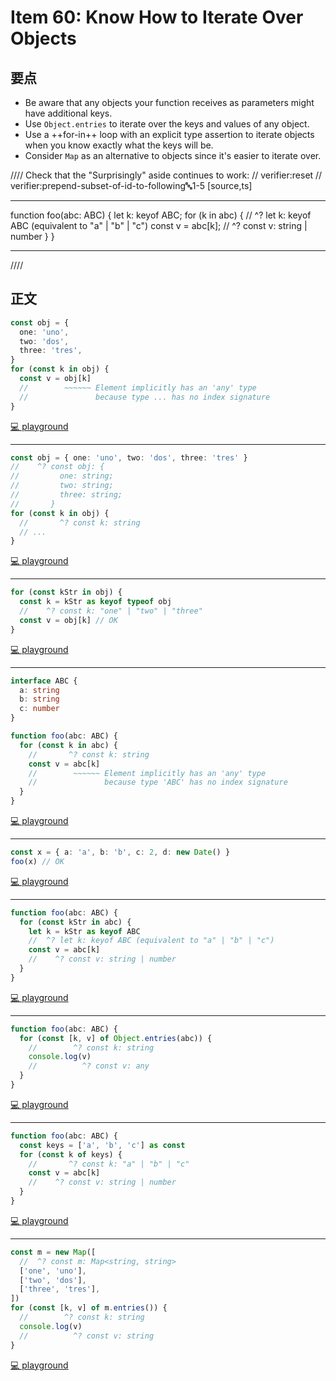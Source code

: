 # Item 60: Know How to Iterate Over Objects

## 要点

- Be aware that any objects your function receives as parameters might have additional keys.
- Use `Object.entries` to iterate over the keys and values of any object.
- Use a ++for-in++ loop with an explicit type assertion to iterate objects when you know exactly what the keys will be.
- Consider `Map` as an alternative to objects since it's easier to iterate over.

////
Check that the "Surprisingly" aside continues to work:
// verifier:reset
// verifier:prepend-subset-of-id-to-following:abc:1-5
[source,ts]

---

function foo(abc: ABC) {
let k: keyof ABC;
for (k in abc) {
// ^? let k: keyof ABC (equivalent to "a" | "b" | "c")
const v = abc[k];
// ^? const v: string | number
}
}

---

////

## 正文

```ts
const obj = {
  one: 'uno',
  two: 'dos',
  three: 'tres',
}
for (const k in obj) {
  const v = obj[k]
  //        ~~~~~~ Element implicitly has an 'any' type
  //               because type ... has no index signature
}
```

[💻 playground](https://www.typescriptlang.org/play/?ts=5.4.5#code/MYewdgzgLgBCBGArGBeGBvAUDOYCmAXDAOQCuYIxANNjFAO4hHEAmIE1tUAFgE56ESUfhxoBfANyYAZiF4wAFKEiwA1jACWYOEgCUGWsugwAbqh2IA2qoC6UnAHoHOFy4B+HzzACiAGzwAtnhgsBoBAA6+GsAaUL4AnjDcAIYQMMnaxBnxxHTx4Xi0Tq4lpfB4wMmkEHh5BTAAdE1JqTAUmmAseAAeMBAaAOZgyVCk-JhimEA)

---

```ts
const obj = { one: 'uno', two: 'dos', three: 'tres' }
//    ^? const obj: {
//         one: string;
//         two: string;
//         three: string;
//       }
for (const k in obj) {
  //       ^? const k: string
  // ...
}
```

[💻 playground](https://www.typescriptlang.org/play/?ts=5.4.5#code/MYewdgzgLgBCBGArGBeGBvOYCmAuGA5AK5ggEA0MUA7iPgQCYgQVUAWATtnoVFyzAC+AbgBQAenExpMAHoB+GKEiwEifOglSZOrD2gcAlmADmYybp006MA8bNbLMqJ2747p89t2DRAMxAOGAAKZWgYAGsYYzgkAEoMUWkLSwUlcHCI9z57JJgLADoi0V8gA)

---

```ts
for (const kStr in obj) {
  const k = kStr as keyof typeof obj
  //    ^? const k: "one" | "two" | "three"
  const v = obj[k] // OK
}
```

[💻 playground](https://www.typescriptlang.org/play/?ts=5.4.5#code/MYewdgzgLgBCBGArGBeGBvAUDOYCmAXDAOQCuYIxANNjFAO4hHEAmIE1tUAFgE56ESUfhxoBfANyYAZiF4wAFKEiwA1jACWYOEgCUGWsugwAbqh2IA2qoC6UnAHoHOFy4B+HzzACiAGzwAtnhgsBoBAA6+GsAaUL4AnjDcAIYQMMnaxBnxxHTx4Xi0Tq4lpfB4wMmkEHh5BTAAdE1JqTAUmmAseAAeMBAaAOZgyVCk-JhiMnKKRmoAysIdFvpYOLMw6miqC-KtqnjxINJ1eEcW9jDFLgB6APww66pEAETgeM8wAD4wzwwgH99fnwBM9DOBjGY0AgrLYJI5nAB5ADSE0wQA)

---

```ts
interface ABC {
  a: string
  b: string
  c: number
}

function foo(abc: ABC) {
  for (const k in abc) {
    //       ^? const k: string
    const v = abc[k]
    //        ~~~~~~ Element implicitly has an 'any' type
    //               because type 'ABC' has no index signature
  }
}
```

[💻 playground](https://www.typescriptlang.org/play/?ts=5.4.5#code/MYewdgzgLgBCBGArGBeGBvAUDOYCmAXDAOQCuYIxANNjFAO4hHEAmIE1tUAFgE56ESUfhxoBfANyYAZiF4wAFKEiwA1jACWYOEgCUGWsugwAbqh2IA2qoC6UnAHoHOFy4B+HzzACiAGzwAtnhgsBoBAA6+GsAaUL4AnjDcAIYQMMnaxBnxxHTx4Xi0Tq4lpfB4wMmkEHh5BTAAdE1JqTAUmmAseAAeMBAaAOZgyVCk-JhimFpQeLzSycC1AIIAQgDCBjjJRNC8WgP2MPA7wvuHwERgpAHlvFKTMuTAUBrgMLIgCsnwFzCra-osDhZPIlOBjOotOkfoDaI5nKUAHoAfhgRjUJz2YAGcLR4NgZjQ32A1jsuOKpRgni8fkCwVCESiMTiiRSaQyJGyuSg+UKrgplLKFSqNTqtWI-1ybLaIA6XV6-SGIzGfJgk0mQA)

---

```ts
const x = { a: 'a', b: 'b', c: 2, d: new Date() }
foo(x) // OK
```

[💻 playground](https://www.typescriptlang.org/play/?ts=5.4.5#code/MYewdgzgLgBCBGArGBeGBvAUDOYCmAXDAOQCuYIxANNjFAO4hHEAmIE1tUAFgE56ESUfhxoBfANyYAZiF4wAFKEiwA1jACWYOEgCUGWsugwAbqh2IA2qoC6UnAHoHOFy4B+HzzACiAGzwAtnhgsBoBAA6+GsAaUL4AnjDcAIYQMMnaxBnxxHTx4Xi0Tq4lpfB4wMmkEHh5BTAAdE1JqTAUmmAseAAeMBAaAOZgyVCk-JhimFpQeLzSycC1AIIAQgDCBjjJRNC8WgP2MPA7wvuHwERgpAHlvFKTMuTAUBrgMLIgCsnwFzCra-osDhZPIlOBjOotOkfoDaI5nKUAHoAfhgRjUJz2YAGcLR4NgZjQ32A1jsuOKpRgni8fkCwVCESiMTiiRSaQyJGyuSg+UKrgplLKFSqNTqtWI-1ybLaIA6XV6-SGIzGfJgk0m6JgvTQ6G2nOoR2Y8ANvwATFQYCxLnh6DAACIjPAKXSSGQgT7dXQSeEwADyAGlMEA)

---

```ts
function foo(abc: ABC) {
  for (const kStr in abc) {
    let k = kStr as keyof ABC
    //  ^? let k: keyof ABC (equivalent to "a" | "b" | "c")
    const v = abc[k]
    //    ^? const v: string | number
  }
}
```

[💻 playground](https://www.typescriptlang.org/play/?ts=5.4.5#code/JYOwLgpgTgZghgYwgAgIICEDCyDeAoZZOALmQGcwpQBzAbgOQCNSKqQ6GFSQBXAW0bR6AXzwweIBGGAB7EMhgyZACjiMuaLAEpcDRVGTKEcisgDWAZUrJQRdTvyFCAGwhhzyALzmrBuGXMIAE8ZGE1MeidkAHpowgA9AH5kV3czUjNg0PCGQmMQUwA3LzsEAG0zAF1Ip1iopOR8opZKGmQAH2ReAWgGUVEwIIAHFAAlCDIZZ0KIAB5RuAB3AD4ShcXkCAAPSBAAEwCAMQkpWXlk9eRSHDKAaRt5TJCw9crSdbvK4XpBkeQLILgAAW92840m0zmT2yGEwy3odQSyV+KABwNByAARHBMR0sYxcZ1MQhMXg8EA)

---

```ts
function foo(abc: ABC) {
  for (const [k, v] of Object.entries(abc)) {
    //        ^? const k: string
    console.log(v)
    //          ^? const v: any
  }
}
```

[💻 playground](https://www.typescriptlang.org/play/?ts=5.4.5#code/JYOwLgpgTgZghgYwgAgIICEDCyDeAoZZOALmQGcwpQBzAbgOQCNSKqQ6GFSQBXAW0bR6AXzwweIBGGAB7EMhgyZACjiMuaLAEpcDRVGTKEcisgDaAawA0yAG4BdZDJjIA8owBWEKQDoI4KggyVXUtHXxCQgB6KMi45AA9AH5kYxBTCxZKGgZCNLIZABsIH0KZamVbLXo4mPj45NSTMDtSOBAATwZRUSA)

---

```ts
function foo(abc: ABC) {
  const keys = ['a', 'b', 'c'] as const
  for (const k of keys) {
    //       ^? const k: "a" | "b" | "c"
    const v = abc[k]
    //    ^? const v: string | number
  }
}
```

[💻 playground](https://www.typescriptlang.org/play/?ts=5.4.5#code/JYOwLgpgTgZghgYwgAgIICEDCyDeAoZZOALmQGcwpQBzAbgOQCNSKqQ6GFSQBXAW0bR6AXzwweIBGGAB7EMhgyZACjiMuaLAEpcnORWQBrCAE8yyALzIA2gHI4tgDTJbjJy4S2AukXMJ9YPSEilDIyv4gBobIMjBGpmQ6+ISEAPSpKZkAegD8yBFRpABEcEXIAD7IRYxllUUIRQyEBWDIAG6WROrWhl5BKenZeS3tLJQ0Fci8AtAMoqJAA)

---

```ts
const m = new Map([
  //  ^? const m: Map<string, string>
  ['one', 'uno'],
  ['two', 'dos'],
  ['three', 'tres'],
])
for (const [k, v] of m.entries()) {
  //        ^? const k: string
  console.log(v)
  //          ^? const v: string
}
```

[💻 playground](https://www.typescriptlang.org/play/?ts=5.4.5#code/JYOwLgpgTgZghgYwgAgIICEDCyDeAoZZOALmQGcwpQBzAbgOQCNSKqQ6GFSQBXAW0bR6AXzwIA9iArI+yALzIQEAO7IAsnAAOACgDaDAPQHCAPQD8yCVLAzSGzQB5WNADTlKNAHwNdAckkQvm6+PCDivgC6Lj6+YMrhwQAm4mSR0YR+YAAWUBCBwZQQqVF4EQCU9DDiUMjaVtK6ANZuAG4RyOIwMgB0EOBURdplZbiGxoQTphb1No0sHuyckmTiADYQ3avi1NotFWOTh8jmlss2LfNs1HiiQA)
